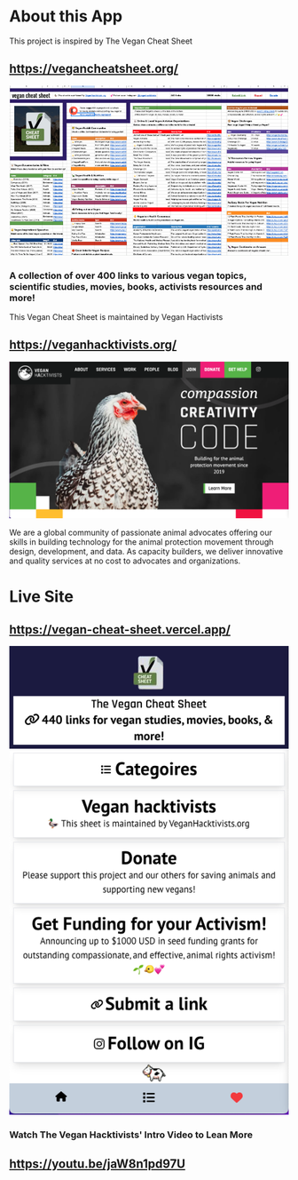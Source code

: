 # About this App

This project is inspired by The Vegan Cheat Sheet

## https://vegancheatsheet.org/

![Alt text](src/spreadsheet_ss.png)

### A collection of over 400 links to various vegan topics, scientific studies, movies, books, activists resources and more!

This Vegan Cheat Sheet is maintained by Vegan Hactivists

## https://veganhacktivists.org/

![Alt text](src/veganhactivist_ss.png)

 We are a global community of passionate animal advocates offering our skills in building technology for the animal protection movement through design, development, and data. As capacity builders, we deliver innovative and quality services at no cost to advocates and organizations.

# Live Site

 ## https://vegan-cheat-sheet.vercel.app/

![Alt text](src/web_app_ss.png)

### Watch The Vegan Hacktivists' Intro Video to Lean More

## https://youtu.be/jaW8n1pd97U
